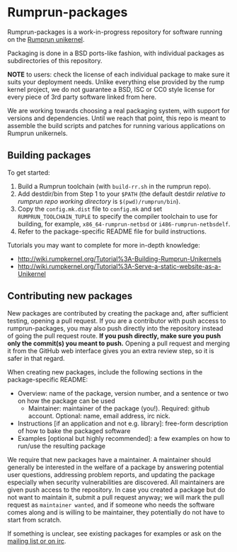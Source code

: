 Rumprun-packages
================

Rumprun-packages is a work-in-progress repository for software running on the
[Rumprun unikernel](http://repo.rumpkernel.org/rumprun).

Packaging is done in a BSD ports-like fashion, with individual
packages as subdirectories of this repository.

__NOTE__ to users: check the license of each individual package to make
sure it suits your deployment needs.  Unlike everything else provided
by the rump kernel project, we do not guarantee a BSD, ISC or CC0 style
license for every piece of 3rd party software linked from here.

We are working towards choosing a real packaging system, with support for
versions and dependencies.  Until we reach that point, this repo is meant to
assemble the build scripts and patches for running various applications on
Rumprun unikernels.

Building packages
-----------------

To get started:

1. Build a Rumprun toolchain (with `build-rr.sh` in the rumprun repo).
2. Add destdir/bin from Step 1 to your `$PATH` (the default destdir
   _relative to rumprun repo working directory_ is `$(pwd)/rumprun/bin`).
3. Copy the `config.mk.dist` file to `config.mk` and set
   `RUMPRUN_TOOLCHAIN_TUPLE` to specify the compiler toolchain to use for
   building, for example, `x86_64-rumprun-netbsd` or `i486-rumprun-netbsdelf`.
4. Refer to the package-specific README file for build instructions.

Tutorials you may want to complete for more in-depth knowledge:

* http://wiki.rumpkernel.org/Tutorial%3A-Building-Rumprun-Unikernels
* http://wiki.rumpkernel.org/Tutorial%3A-Serve-a-static-website-as-a-Unikernel

Contributing new packages
-------------------------

New packages are contributed by creating the package and, after
sufficient testing, opening a pull request.  If you are a contributor
with push access to rumprun-packages, you may also push directly into
the repository instead of going the pull request route. __If you push
directly, make sure you push only the commit(s) you meant to push.__
Opening a pull request and merging it from the GitHub web interface
gives you an extra review step, so it is safer in that regard.

When creating new packages, include the following sections in the
package-specific README:

* Overview: name of the package, version number, and a sentence or two on how the package can be used
  + Maintainer: maintainer of the package (you!).  Required: github account.  Optional: name, email address, irc nick.
* Instructions [if an application and not e.g. library]: free-form description of how to bake the packaged software
* Examples [optional but highly recommended]: a few examples on how to run/use the resulting package

We require that new packages have a maintainer.  A maintainer should
generally be interested in the welfare of a package by answering
potential user questions, addressing problem reports, and updating
the package especially when security vulnerabilities are discovered.
All maintainers are given push access to the repository.  In case
you created a package but do not want to maintain it, submit a pull
request anyway; we will mark the pull request as `maintainer wanted`,
and if someone who needs the software comes along and is willing to be
maintainer, they potentially do not have to start from scratch.

If something is unclear, see existing packages for examples or ask
on the [mailing list or on irc](http://wiki.rumpkernel.org/Info:-Community).
